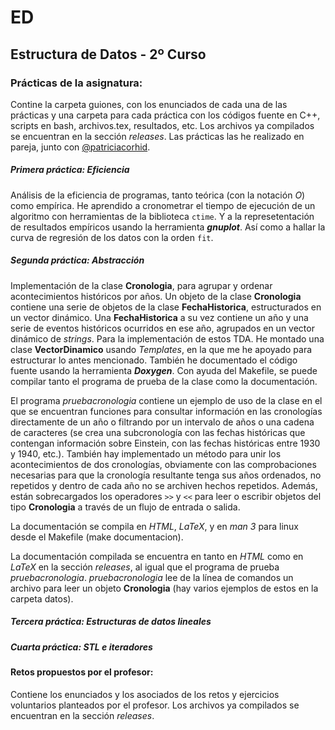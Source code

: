 # ED
## Estructura de Datos - 2º Curso

### Prácticas de la asignatura:

Contine la carpeta guiones, con los enunciados de cada una de las
prácticas y una carpeta para cada práctica con los códigos fuente en
C++, scripts en bash, archivos.tex, resultados, etc. Los archivos ya
compilados se encuentran en la sección *releases*. Las prácticas las he
realizado en pareja, junto con [@patriciacorhid](https://github.com/patriciacorhid).

##### Primera práctica: Eficiencia

Análisis de la eficiencia de programas, tanto teórica (con la notación *O*)
como empírica. He aprendido a cronometrar el tiempo de ejecución de un algoritmo
con herramientas de la biblioteca `ctime`. Y a la represetentación de resultados
empíricos usando la herramienta ***gnuplot***. Así como a hallar la curva de 
regresión de los datos con la orden `fit`.

##### Segunda práctica: Abstracción

Implementación de la clase **Cronologia**, para agrupar y ordenar acontecimientos
históricos por años. Un objeto de la clase **Cronologia** contiene una serie de
objetos de la clase **FechaHistorica**, estructurados en un vector dinámico.
Una **FechaHistorica** a su vez contiene un año y una serie de eventos históricos
ocurridos en ese año, agrupados en un vector dinámico de *strings*.
Para la implementación de estos TDA. He montado una clase **VectorDinamico**
usando *Templates*, en la que me he apoyado para estructurar lo antes mencionado. También he documentado el código fuente usando la herramienta ***Doxygen***.
Con ayuda del Makefile, se puede compilar tanto el programa de prueba de la clase como la documentación.

El programa *pruebacronologia* contiene un ejemplo de uso de la clase en el que
se encuentran funciones para consultar información en las cronologías directamente
de un año o filtrando por un intervalo de años o una cadena de caracteres (se 
crea una subcronología con las fechas históricas que contengan información sobre
Einstein, con las fechas históricas entre 1930 y 1940, etc.). También hay implementado
un método para unir los acontecimientos de dos cronologías, obviamente con las
comprobaciones necesarias para que la cronología resultante tenga sus años
ordenados, no repetidos y dentro de cada año no se archiven hechos repetidos.
Además, están sobrecargados los operadores `>>` y `<<` para leer o escribir
objetos del tipo **Cronologia** a través de un flujo de entrada o salida.

La documentación se compila en *HTML*, *LaTeX*, y en *man 3* para linux desde el
Makefile (make documentacion).

La documentación compilada se encuentra en tanto en *HTML* como en *LaTeX* en la
sección *releases*, al igual que el programa de prueba *pruebacronologia*.
*pruebacronologia* lee de la línea de comandos un archivo para leer un objeto
**Cronologia** (hay varios ejemplos de estos en la carpeta datos).

##### Tercera práctica: Estructuras de datos lineales


##### Cuarta práctica: STL e iteradores


#### Retos propuestos por el profesor:

Contiene los enunciados y los asociados de los retos y ejercicios voluntarios
planteados por el profesor. Los archivos ya compilados se encuentran en la 
sección *releases*.
